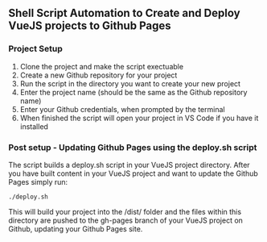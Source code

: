 ## Shell Script Automation to Create and Deploy VueJS projects to Github Pages

### Project Setup

1. Clone the project and make the script exectuable
2. Create a new Github repository for your project
3. Run the script in the directory you want to create your new project
4. Enter the project name (should be the same as the Github repository name)
5. Enter your Github credentials, when prompted by the terminal
6. When finished the script will open your project in VS Code if you have it installed

### Post setup - Updating Github Pages using the deploy.sh script

The script builds a deploy.sh script in your VueJS project directory. After you have built content in your VueJS project and want to update the Github Pages simply run:

```
./deploy.sh
```

This will build your project into the /dist/ folder and the files within this directory are pushed to the gh-pages branch of your VueJS project on Github, updating your Github Pages site.
